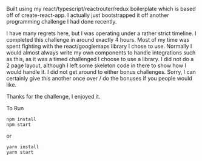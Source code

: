
Built using my react/typescript/reactrouter/redux boilerplate which is based off of create-react-app. I actually just bootstrapped it off another programming challenge I had done recently.

I have many regrets here, but I was operating under a rather strict timeline.  I completed this challenge in around exactly 4 hours.  Most of my time was spent fighting with the react/googlemaps library I chose to use.  Normally I would almost always write my own components to handle integrations such as this, as it was a timed challenged I choose to use a library.  I did not do a 2 page layout, although I left some skeleton code in there to show how I would handle it.  I did not get around to either bonus challenges.  Sorry, I can certainly give this another once over / do the bonuses if you people would like.

Thanks for the challenge, I enjoyed it.

To Run
```
npm install
npm start
```
or 
```
yarn install
yarn start
```
